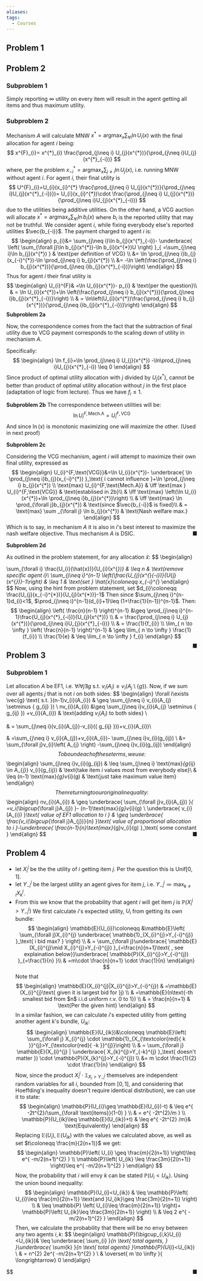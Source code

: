 ```yaml
---
aliases: 
tags:
  - Courses
---
```



## Problem 1


## Problem 2

### Subproblem 1

Simply reporting $\infty$ utility on every item will result in the agent getting all items and thus maximum utility.

### Subproblem 2

Mechanism $A$ will calculate MNW $x^{*}= \text{argmax}_{x}\sum_{\forall i}\ln U_{i}(x)$ with the final allocation for agent $i$ being:
$$
x^{F}_{i}= x^{*}_{i} \frac{\prod_{j\neq i} U_{j}(x^{*})}{\prod_{j\neq i}U_{j}(x^{*}_{-i})}
$$
where, per the problem $x^{*}_{-i}= \text{argmax}_{x}\sum_{j\neq i}\ln U_{j}(x)$, i.e. running MNW without agent $i$. For agent $i$, their final utility is 
$$
U^{F}_{i}=U_{i}(x_{i}^{*} \frac{\prod_{j\neq i} U_{j}(x^{*})}{\prod_{j\neq i}U_{j}(x^{*}_{-i})})= U_{i}(x_{i}^{*})\cdot \frac{\prod_{j\neq i} U_{j}(x^{*})}{\prod_{j\neq i}U_{j}(x^{*}_{-i})}
$$
due to the utilities being additive utilities.
On the other hand, a VCG auction will allocate $x^{*}= \text{argmax}_{x}\sum_{\forall i}\ln b_{i}(x)$ where $b_{i}$ is the reported utility that may not be truthful. We consider agent $i$, while fixing everybody else's reported utilities $\vec{b_{-i}}$. The payment charged to agent $i$ is:
$$
\begin{align}
p_{i}&= \sum_{j\neq i}\ln b_{j}(x^{*}_{-i})- \underbrace{ \left( \sum_{\forall j}\ln b_{j}(x^{*})-\ln b_{i}(x^{*})U \right) }_{ =\sum_{j\neq i}\ln b_{j}(x^{*})  } & \text{per definition of VCG} \\
&= \ln \prod_{j\neq i}b_{j}(x_{-i}^{*})-\ln \prod_{j\neq i} b_{j}(x^{*}) \\
&= -\ln \left(\frac{\prod_{j\neq i} b_{j}(x^{*})}{\prod_{j\neq i}b_{j}(x^{*}_{-i})}\right)
\end{align}
$$
Thus for agent $i$ their final utility is
$$
\begin{align}
U_{i}^{F}& =\ln U_{i}(x^{*})- p_{i}  & \text{per the question}\\
& = \ln U_{i}(x^{*})+\ln \left(\frac{\prod_{j\neq i} b_{j}(x^{*})}{\prod_{j\neq i}b_{j}(x^{*}_{-i})}\right) \\
& = \ln\left(U_{i}(x^{*})\frac{\prod_{j\neq i} b_{j}(x^{*})}{\prod_{j\neq i}b_{j}(x^{*}_{-i})}\right)
\end{align}
$$
**Subproblem 2a**

Now, the correspondence comes from the fact that the subtraction of final utility due to VCG payment corresponds to the scaling down of utility in mechanism $A$. 

Specifically:
$$
\begin{align}
\ln f_{i}=\ln \prod_{j\neq i} U_{j}(x^{*}) -\ln\prod_{j\neq i}U_{j}(x^{*}_{-i}) \leq 0
\end{align}
$$
Since product of optimal utility allocation with $j$ divided by $U_{j}(x^{*})$, cannot be better than product of optimal utility allocation without $j$ in the first place (adaptation of logic from lecture). Thus we have $f_{i}\leq 1$.

**Subproblem 2b**
The correspondence between utilities will be:
$$
\ln U_{i}^{F,\text{Mech.A}} = U_{i}^{F,\text{VCG}}
$$
And since $\ln(x)$ is monotonic maximizing one will maximize the other. (Used in next proof)

**Subproblem 2c**

Considering the VCG mechanism, agent $i$ will attempt to maximize their own final utility, expressed as
$$
\begin{align}
U_{i}^{F,\text{VCG}}&=\ln U_{i}(x^{*})- \underbrace{ \ln \prod_{j\neq i}b_{j}(x_{-i}^{*}) }_\text{ i cannot influence }+\ln \prod_{j\neq i} b_{j}(x^{*}) \\
\text{max} U_{i}^{F,\text{Mech.A}} & \iff \text{max } U_{i}^{F,\text{VCG}} & \text{establised in 2b}\\
 & \iff \text{max} \left(\ln U_{i}(x^{*})+\ln \prod_{j\neq i}b_{j}(x^{*})\right) \\
& \iff  \text{max} \ln \prod_{\forall j}b_{j}(x^{*})  & \text{since $\vec{b_{-i}}$ is fixed}\\
& = \text{max} \sum _{\forall j} \ln b_{j}(x^{*}) & \text{Nash welfare max.}
\end{align}
$$
Which is to say, in mechanism $A$ it is also in $i$'s best interest to maximize the nash welfare objective. Thus mechanism $A$ is DSIC. <span style="float:right;">■</span>

**Subproblem 2d**

As outlined in the problem statement, for any allocation $\hat{x}$: 
$$
\begin{align}

\sum_{\forall i} \frac{U_{i}(\hat{x})}{U_{i}(x^{*})}  & \leq n & \text{remove specific agent $i$}\\
\sum_{j\neq i}^{n-1} \left(\frac{U_{j}(x^{*}_{-i})}{U_{j}(x^{*})}-1\right) & \leq 1 & \text{set } \hat{x}\coloneqq x_{-i}^{*}
\end{align}
$$
Now, using the hint from problem statement, set $d_{i}\coloneqq \frac{U_{j}(x_{-i}^{*})}{U_{j}(x^{*})}-1$ Then since $\sum_{j\neq i}^{n-1}d_{i}<1$, $\prod_{j\neq i}^{n-1}(d_{i}+1)\leq (1+\frac{1}{n-1})^{n-1}$. Then:
$$
\begin{align}
\left( \frac{n}{n-1} \right)^{n-1} &\geq \prod_{j\neq i}^{n-1}\frac{U_{j}(x^{*}_{-i})}{U_{j}(x^{*})} \\
& = \frac{\prod_{j\neq i} U_{j}(x^{*})}{\prod_{j\neq i}U_{j}(x^{*}_{-i})} \\
& = \frac{1}{f_{i}} \\
\lim_{ n \to \infty } \left( \frac{n}{n-1} \right)^{n-1} & \geq \lim_{ n \to \infty } \frac{1}{f_{i}} \\
\frac{1}{e} & \leq \lim_{ n \to \infty }  f_{i}
\end{align}
$$
<span style="float:right;">■</span>

## Problem 3

### Subproblem 1

Let allocation $A$ be EF1, i.e. $\forall i\forall j\exists g \text{ s.t. } v_{i}(A_{i})\geq v_{i}(A_{j}  \setminus \{ g \})$. Now, if we sum over all agents $j$ that is not $i$ on both sides:
$$
\begin{align}
\forall i\exists \vec{g} \text{ s.t. }(n-1)v_{i}(A_{i}) & \geq \sum_{j\neq i} v_{i}(A_{j} \setminus \{ g_{ij} \}) \\
nv_{i}(A_{i}) &\geq \sum_{j\neq i}v_{i}(A_{j} \setminus \{ g_{ij} \}) +v_{i}(A_{i}) & \text{adding $v_{i}(A_{i})$ to both sides} \\

& = \sum_{j\neq i}(v_{i}(A_{j})-v_{i}(\{ g_{ij} \}))+v_{i}(A_{i})\\

& =\sum_{j\neq i} v_{i}(A_{j})+v_{i}(A_{i})- \sum_{j\neq i}v_{i}(g_{ij}) \\
&= \sum_{\forall j}v_{i}\left( A_{j} \right) -\sum_{j\neq i}v_{i}(g_{ij})
\end{align}
$$
To bound each of these terms, we use:
$$
\begin{align}
\sum_{j\neq i}v_{i}(g_{ij}) & \leq \sum_{j\neq i} \text{max}_{g_{ij} \in A_{j}} v_{i}(g_{ij})  & \text{take item $i$ values most from everybody else}\\
& \leq (n-1) \text{max}_{g}v_{i}(g) & \text{just take maximum value item}
\end{align}
$$
Then returning to our original inequality:
$$
\begin{align}
nv_{i}(A_{i}) & \geq \underbrace{ \sum_{\forall j}v_{i}(A_{j}) }_{ =v_i(\bigcup_{\forall j}A_{j}) }- (n-1)\text{max}_{g}v_{i}(g) \\
\underbrace{ v_{i} (A_{i}) }_\text{ value of EF1 allocation to $i$ } & \geq \underbrace{ \frac{v_i(\bigcup_{\forall j}A_{j})}{n} }_\text{ value of proportional allocation to $i$ }-\underbrace{  \frac{n-1}{n}\text{max}_{g}v_{i}(g) }_\text{ some constant }
\end{align}
$$
<span style="float:right;">■</span>


## Problem 4

- let $X_{i}^{j}$ be the the utility of $i$ getting item $j$. Per the question this is $\text{Unif}[0,1]$.
- let $Y_{-i}^{j}$ be the largest utility an agent gives for item $j$, i.e. $Y_{-i}^{j}\coloneqq \text{max}_{k\neq i}X_{k}^{j}$.
- From this we know that the probability that agent $i$ will get item $j$ is $\mathbb{P}(X_{i}^{j}>Y_{-i}^{j})$
We first calculate $i$'s expected utility, $U_{i}$ from getting its own bundle:
$$
\begin{align}
\mathbb{E}(U_{i})\coloneqq &\mathbb{E}\left( \sum_{\forall j}X_{i}^{j} \underbrace{ \mathbb{1}_{X_{i}^{j}>Y_{-i}^{j}} }_\text{ i bid max? } \right)  \\
& = \sum_{\forall j}\underbrace{ \mathbb{E}(X_{i}^{j}\mid X_{i}^{j}>Y_{-i}^{j}) }_{=\frac{n}{n+1}\text{ , see explaination  below}}\underbrace{ \mathbb{P}(X_{i}^{j}>Y_{-i}^{j})  }_{=\frac{1}{n}  }\\
& =m\cdot \frac{n}{n+1} \cdot \frac{1}{n}
\end{align}
$$
Note that 
$$
\begin{align}
\mathbb{E}(X_{i}^{j}|X_{i}^{j}>Y_{-i}^{j}) & =\mathbb{E}(X_{i}^{j}\text{ given it is largest bid for }j) \\
 & =\mathbb{E}(n\text{-th smallest bid from $n$ i.i.d uniform r.v. 0 to 1}) \\
 & = \frac{n}{n+1}  & \text{Per the given hint}
\end{align}
$$
In a similar fashion, we can calculate $i$'s expected utility from getting another agent $k$'s bundle, $U_{ik}$:
$$
\begin{align}
\mathbb{E}(U_{ik})&\coloneqq \mathbb{E}\left( \sum_{\forall j} X_{i}^{j} \cdot \mathbb{1}_{X_{\textcolor{red}{ k }}^{j}>Y_{\textcolor{red}{ -k }}^{j}}\right)  \\
 & = \sum_{\forall j} \mathbb{E}(X_{i}^{j} | \underbrace{ X_{k}^{j}>Y_{-k}^{j} }_\text{ doesn't matter }) \cdot \mathbb{P}(X_{k}^{j}>Y_{-i}^{j}) \\
&= m \cdot \frac{1}{2} \cdot \frac{1}{n}
\end{align}
$$
Now, since the product $X_{i}^{j}\cdot \mathbb{1}_{X_{i}>Y_{-i}^{j}}$ themselves are independent random variables for all $i$, bounded from $[0,1]$, and considering that Hoeffding's inequality doesn't require identical distribution), we can use it to state:
$$
\begin{align}
\mathbb{P}(U_{i}\geq \mathbb{E}(U_{i})-t)  & \leq e^{ -2t^{2}/\sum_{\forall \text{items}}(1-0) } \\
 & = e^{ -2t^{2}/m }  \\
\mathbb{P}(U_{ik}\leq \mathbb{E}(U_{ik})+t) & \leq e^{ -2t^{2} /m}& \text{Equivalently}  
\end{align}
$$
Replacing $\mathbb{E}(U_{i}),\mathbb{E}(U_{ik})$ with the values we calculated above, as well as set $t\coloneqq \frac{m}{2(n+1)}$ we get:
$$
\begin{align}
\mathbb{P}\left( U_{i} \geq \frac{m}{2(n+1)} \right)\leq e^{ -m/2(n+1)^{2} } \\
\mathbb{P}\left( U_{ik} \leq \frac{3m}{2(n+1)} \right)\leq e^{ -m/2(n+1)^{2} }
\end{align}
$$
Now, the probability that $i$ will envy $k$ can be stated $\mathbb{P}(U_{i}<U_{ik})$. Using the union bound inequality:
$$
\begin{align}
\mathbb{P}(U_{i}<U_{ik})  & \leq \mathbb{P}\left( U_{i}\leq \frac{m}{2(n+1)} \text{and }U_{ik}\geq \frac{3m}{2(n+1)} \right) \\
& \leq \mathbb{P} \left( U_{i}\leq \frac{m}{2(n+1)} \right)+ \mathbb{P}\left( U_{ik}\leq \frac{3m}{2(n+1)} \right) \\
& \leq 2 e^{ -m/2(n+1)^{2} }
\end{align}
$$
Then, we calculate the probability that there will be no envy between any two agents $i,k$:
$$
\begin{align}
\mathbb{P}(\bigcup_{i,k}U_{i}<U_{ik})& \leq \underbrace{ \sum_{i} }_{n \text{ total agents, }  }\underbrace{ \sum_{k} }_{n \text{ total agents}  }\mathbb{P}(U_{i}<U_{ik}) \\
& = n^{2} 2e^{ -m/2(n+1)^{2} } \\
& \overset{ m \to \infty }{  \longrightarrow} 0
\end{align}

$$ 
<span style="float:right;">■</span>

